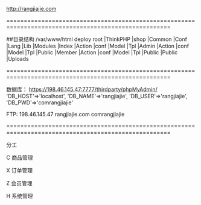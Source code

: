 http://rangjiajie.com

=====================================================================================================

##目录结构 /var/www/html
deploy root
                |ThinkPHP
                |shop   |Common
                        |Conf
                        |Lang 
                        |Lib
                        |Modules    |Index  |Action
                                            |conf
                                            |Model
                                            |Tpl
                                    |Admin  |Action
                                            |conf
                                            |Model
                                            |Tpl
                                                |Public
                                    |Member |Action
                                            |conf
                                            |Model
                                            |Tpl
                                                |Public
                |Public  
                |Uploads    
                 

=====================================================================================================

数据库：
https://198.46.145.47:7777/thirdparty/phpMyAdmin/ 
    'DB_HOST'=>'localhost',
    'DB_NAME'=>'rangjiajie',
    'DB_USER'=>'rangjiajie',
    'DB_PWD'=>'comrangjiajie'

FTP:
198.46.145.47  rangjiajie.com   comrangjiajie

=====================================================================================================

分工

C 商品管理

X 订单管理

Z 会员管理

H 系统管理
